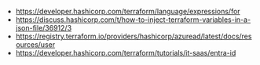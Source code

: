 - https://developer.hashicorp.com/terraform/language/expressions/for
- https://discuss.hashicorp.com/t/how-to-inject-terraform-variables-in-a-json-file/36912/3
- https://registry.terraform.io/providers/hashicorp/azuread/latest/docs/resources/user
- https://developer.hashicorp.com/terraform/tutorials/it-saas/entra-id
